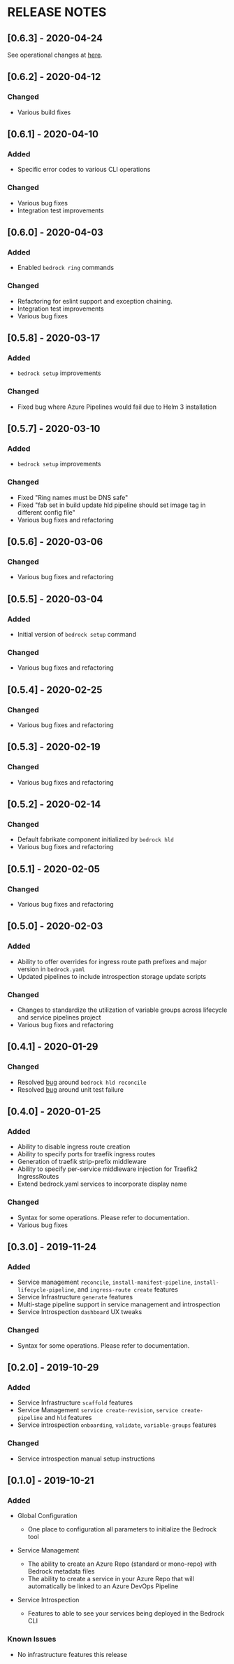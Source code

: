 # RELEASE NOTES

## [0.6.3] - 2020-04-24

See operational changes at
[here](https://microsoft.github.io/bedrock-cli/commands/#change_rel_0_6_3).

## [0.6.2] - 2020-04-12

### Changed

- Various build fixes

## [0.6.1] - 2020-04-10

### Added

- Specific error codes to various CLI operations

### Changed

- Various bug fixes
- Integration test improvements

## [0.6.0] - 2020-04-03

### Added

- Enabled `bedrock ring` commands

### Changed

- Refactoring for eslint support and exception chaining.
- Integration test improvements
- Various bug fixes

## [0.5.8] - 2020-03-17

### Added

- `bedrock setup` improvements

### Changed

- Fixed bug where Azure Pipelines would fail due to Helm 3 installation

## [0.5.7] - 2020-03-10

### Added

- `bedrock setup` improvements

### Changed

- Fixed "Ring names must be DNS safe"
- Fixed "fab set in build update hld pipeline should set image tag in different
  config file"
- Various bug fixes and refactoring

## [0.5.6] - 2020-03-06

### Changed

- Various bug fixes and refactoring

## [0.5.5] - 2020-03-04

### Added

- Initial version of `bedrock setup` command

### Changed

- Various bug fixes and refactoring

## [0.5.4] - 2020-02-25

### Changed

- Various bug fixes and refactoring

## [0.5.3] - 2020-02-19

### Changed

- Various bug fixes and refactoring

## [0.5.2] - 2020-02-14

### Changed

- Default fabrikate component initialized by `bedrock hld`
- Various bug fixes and refactoring

## [0.5.1] - 2020-02-05

### Changed

- Various bug fixes and refactoring

## [0.5.0] - 2020-02-03

### Added

- Ability to offer overrides for ingress route path prefixes and major version
  in `bedrock.yaml`
- Updated pipelines to include introspection storage update scripts

### Changed

- Changes to standardize the utilization of variable groups across lifecycle and
  service pipelines project
- Various bug fixes and refactoring

## [0.4.1] - 2020-01-29

### Changed

- Resolved [bug](https://github.com/microsoft/bedrock/issues/916) around
  `bedrock hld reconcile`
- Resolved [bug](https://github.com/microsoft/bedrock/issues/905) around unit
  test failure

## [0.4.0] - 2020-01-25

### Added

- Ability to disable ingress route creation
- Ability to specify ports for traefik ingress routes
- Generation of traefik strip-prefix middleware
- Ability to specify per-service middleware injection for Traefik2 IngressRoutes
- Extend bedrock.yaml services to incorporate display name

### Changed

- Syntax for some operations. Please refer to documentation.
- Various bug fixes

## [0.3.0] - 2019-11-24

### Added

- Service management `reconcile`, `install-manifest-pipeline`,
  `install-lifecycle-pipeline`, and `ingress-route create` features
- Service Infrastructure `generate` features
- Multi-stage pipeline support in service management and introspection
- Service Introspection `dashboard` UX tweaks

### Changed

- Syntax for some operations. Please refer to documentation.

## [0.2.0] - 2019-10-29

### Added

- Service Infrastructure `scaffold` features
- Service Management `service create-revision`, `service create-pipeline` and
  `hld` features
- Service introspection `onboarding`, `validate`, `variable-groups` features

### Changed

- Service introspection manual setup instructions

## [0.1.0] - 2019-10-21

### Added

- Global Configuration

  - One place to configuration all parameters to initialize the Bedrock tool

- Service Management

  - The ability to create an Azure Repo (standard or mono-repo) with Bedrock
    metadata files
  - The ability to create a service in your Azure Repo that will automatically
    be linked to an Azure DevOps Pipeline

- Service Introspection

  - Features to able to see your services being deployed in the Bedrock CLI

### Known Issues

- No infrastructure features this release
